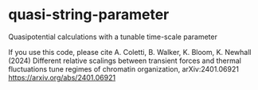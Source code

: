 # quasi-string-parameter
Quasipotential calculations with a tunable time-scale parameter

If you use this code, please cite
A. Coletti, B. Walker, K. Bloom, K. Newhall (2024) Different relative scalings between transient forces and thermal fluctuations tune regimes of chromatin organization, 	arXiv:2401.06921 <https://arxiv.org/abs/2401.06921>
